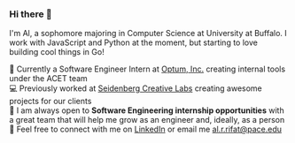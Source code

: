 ### Hi there 👋
I'm Al, a sophomore majoring in Computer Science at University at Buffalo. I work with JavaScript and Python at the moment, but starting to love building cool things in Go! 

💼 Currently a Software Engineer Intern at [Optum, Inc.](https://www.optum.com/) creating internal tools under the ACET team <br>
💻 Previously worked at [Seidenberg Creative Labs](http://seidenbergcreativelabs.com/) creating awesome projects for our clients <br>
🙋 I am always open to **Software Engineering internship opportunities** with a great team that will help me grow as an engineer and, ideally, as a person <br>
🤝 Feel free to connect with me on [LinkedIn](https://www.linkedin.com/in/alrifat/) or email me [al.r.rifat@pace.edu](mailto:al.r.rifat@pace.edu)
